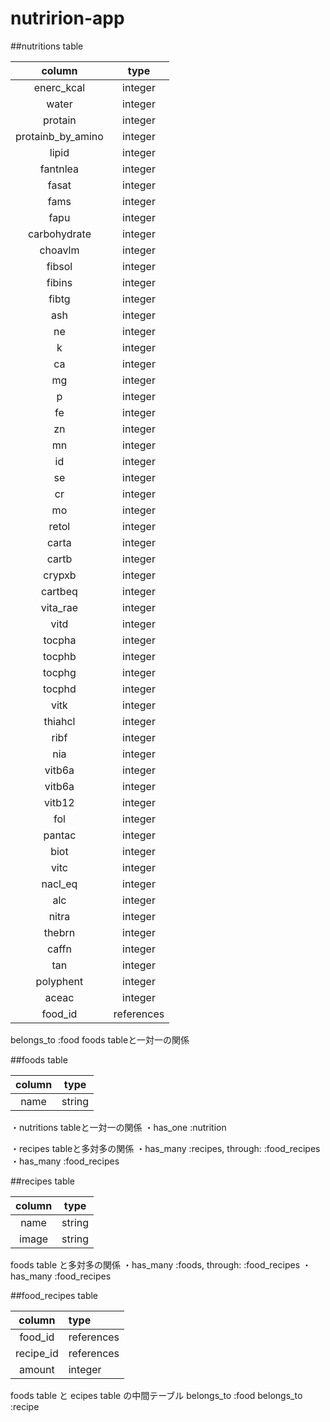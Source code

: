 # nutririon-app


##nutritions table

|column|type|
|:---:|:---:|
|enerc_kcal|integer|
|water|integer|
|protain|integer|
|protainb_by_amino|integer|
|lipid|integer|
|fantnlea|integer|
|fasat|integer|
|fams|integer|
|fapu|integer|
|carbohydrate|integer|
|choavlm|integer|
|fibsol|integer|
|fibins|integer|
|fibtg|integer|
|ash|integer|
|ne|integer|
|k|integer|
|ca|integer|
|mg|integer|
|p|integer|
|fe|integer|
|zn|integer|
|mn|integer|
|id|integer|
|se|integer|
|cr|integer|
|mo|integer|
|retol|integer|
|carta|integer|
|cartb|integer|
|crypxb|integer|
|cartbeq|integer|
|vita_rae|integer|
|vitd|integer|
|tocpha|integer|
|tocphb|integer|
|tocphg|integer|
|tocphd|integer|
|vitk|integer|
|thiahcl|integer|
|ribf|integer|
|nia|integer|
|vitb6a|integer|
|vitb6a|integer|
|vitb12|integer|
|fol|integer|
|pantac|integer|
|biot|integer|
|vitc|integer|
|nacl_eq|integer|
|alc|integer|
|nitra|integer|
|thebrn|integer|
|caffn|integer|
|tan|integer|
|polyphent|integer|
|aceac|integer|
|food_id|references|

belongs_to :food
foods tableと一対一の関係



##foods table

|column|type|
|:---:|:---:|
|name|string|


・nutritions tableと一対一の関係
・has_one :nutrition

・recipes tableと多対多の関係
・has_many :recipes, through: :food_recipes
・has_many :food_recipes



##recipes table

|column|type|
|:---:|:---:|
|name|string|
|image|string|


foods table と多対多の関係
・has_many :foods, through: :food_recipes
・has_many :food_recipes


##food_recipes table

|column|type|
|:---:|:---|
|food_id|references|
|recipe_id|references|
|amount|integer|

foods table と ecipes table の中間テーブル
belongs_to :food
belongs_to :recipe
